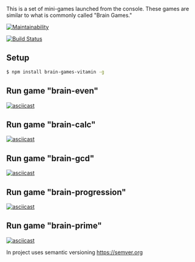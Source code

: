 This is a set of mini-games launched from the console.
These games are similar to what is commonly called "Brain Games."

[![Maintainability](https://api.codeclimate.com/v1/badges/a99a88d28ad37a79dbf6/maintainability)](https://codeclimate.com/github/vitamin163/project-lvl1-s474)

[![Build Status](https://travis-ci.org/vitamin163/project-lvl1-s474.svg?branch=master)](https://travis-ci.org/vitamin163/project-lvl1-s474)

## Setup
```sh
$ npm install brain-games-vitamin -g
```

## Run game "brain-even"
[![asciicast](https://asciinema.org/a/WcBcAaC0jv6nHQLNZtVnDMqxP.svg)](https://asciinema.org/a/WcBcAaC0jv6nHQLNZtVnDMqxP)

## Run game "brain-calc"
[![asciicast](https://asciinema.org/a/qJ0UFnNU95JbzZO75VAJ9RzXa.svg)](https://asciinema.org/a/qJ0UFnNU95JbzZO75VAJ9RzXa)

## Run game "brain-gcd"
[![asciicast](https://asciinema.org/a/T00E4wx7mYpQK7iiXGTJ4cRmy.svg)](https://asciinema.org/a/T00E4wx7mYpQK7iiXGTJ4cRmy)

## Run game "brain-progression"
[![asciicast](https://asciinema.org/a/IGCa5DIwRBGYhpahDZzYZzw6H.svg)](https://asciinema.org/a/IGCa5DIwRBGYhpahDZzYZzw6H)

## Run game "brain-prime"
[![asciicast](https://asciinema.org/a/pwDu5Rz3whmIisYKAOAXQB8Kp.svg)](https://asciinema.org/a/pwDu5Rz3whmIisYKAOAXQB8Kp)

In project uses semantic versioning https://semver.org
